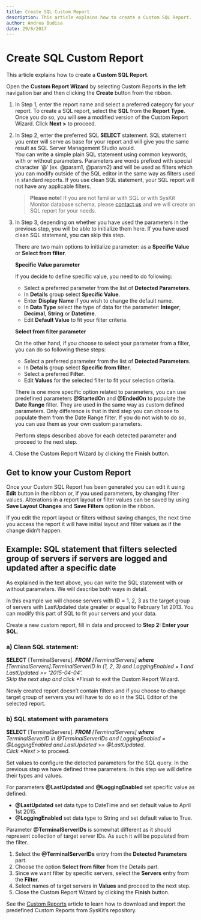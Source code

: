 ```yaml
---
title: Create SQL Custom Report
description: This article explains how to create a Custom SQL Report.
author: Andrea Budisa
date: 29/6/2017
---
```


# Create SQL Custom Report

This article explains how to create a **Custom SQL Report**.

Open the **Custom Report Wizard** by selecting Custom Reports in the left navigation bar and then clicking the **Create** button from the ribbon.

1. In Step 1, enter the report name and select a preferred category for your report. To create a SQL report, select the **SQL** from the **Report Type**. Once you do so, you will see a modified version of the Custom Report Wizard. Click **Next &gt;** to proceed.
2. In Step 2, enter the preferred SQL **SELECT** statement. SQL statement you enter will serve as base for your report and will give you the same result as SQL Server Management Studio would.  
   You can write a simple plain SQL statement using common keywords, with or without parameters. Parameters are words prefixed with special character ‘@‘ \(ex. @param1, @param2\) and will be used as filters which you can modify outside of the SQL editor in the same way as filters used in standard reports. If you use clean SQL statement, your SQL report will not have any applicable filters.

   > **Please note!** If you are not familiar with SQL or with SysKit Monitor database schema, please [contact us](https://www.syskit.com/company/contact-us) and we will create an SQL report for your needs.

3. In Step 3, depending on whether you have used the parameters in the previous step, you will be able to initialize them here. If you have used clean SQL statement, you can skip this step.

   There are two main options to initialize parameter: as a **Specific Value** or **Select from filter**.

   **Specific Value parameter**

   If you decide to define specific value, you need to do following:

   * Select a preferred parameter from the list of **Detected Parameters**.
   * In **Details** group select **Specific Value**.
   * Enter **Display Name** if you wish to change the default name.
   * In **Data Type** select the type of data for the parameter: **Integer**, **Decimal**, **String** or **Datetime**. 
   * Edit **Default Value** to fit your filter criteria.

   **Select from filter parameter**

   On the other hand, if you choose to select your parameter from a filter, you can do so following these steps:

   * Select a preferred parameter from the list of **Detected Parameters**.
   * In **Details** group select **Specific from filter**.
   * Select a preferred **Filter**.
   * Edit **Values** for the selected filter to fit your selection criteria.

   There is one more specific option related to parameters, you can use predefined parameters **@StartedOn** and **@EndedOn** to populate the **Date Range** filter. They are used in the same way as custom defined parameters. Only difference is that in third step you can choose to populate them from the Date Range filter. If you do not wish to do so, you can use them as your own custom parameters.

   Perform steps described above for each detected parameter and proceed to the next step.

4. Close the Custom Report Wizard by clicking the **Finish** button.

## Get to know your Custom Report

Once your Custom SQL Report has been generated you can edit it using **Edit** button in the ribbon or, if you used parameters, by changing filter values. Alterations in a report layout or filter values can be saved by using **Save Layout Changes** and **Save Filters** option in the ribbon.

If you edit the report layout or filters without saving changes, the next time you access the report it will have initial layout and filter values as if the change didn’t happen.

## Example: SQL statement that filters selected group of servers if servers are logged and updated after a specific date

As explained in the text above, you can write the SQL statement with or without parameters. We will describe both ways in detail.

In this example we will choose servers with ID = 1, 2, 3 as the target group of servers with LastUpdated date greater or equal to February 1st 2013. You can modify this part of SQL to fit your servers and your data.

Create a new custom report, fill in data and proceed to **Step 2: Enter your SQL**.

### a\) Clean SQL statement:

**SELECT** \[TerminalServers\]. _**FROM** \[TerminalServers\] **where** \[TerminalServers\].TerminalServerID in \(1, 2, 3\) and LoggingEnabled = 1 and LastUpdated &gt;= ‘2015-04-04’.  
Skip the next step and click \*Finish_ to exit the Custom Report Wizard.

Newly created report doesn’t contain filters and if you choose to change target group of servers you will have to do so in the SQL Editor of the selected report.

### b\) SQL statement with parameters

**SELECT** \[TerminalServers\]. _**FROM** \[TerminalServers\] **where** TerminalServerID in @TerminalServerIDs and LoggingEnabled = @LoggingEnabled and LastUpdated &gt;= @LastUpdated.  
Click \*Next &gt;_ to proceed.

Set values to configure the detected parameters for the SQL query. In the previous step we have defined three parameters. In this step we will define their types and values.

For parameters **@LastUpdated** and **@LoggingEnabled** set specific value as defined:

* **@LastUpdated** set data type to DateTime and set default value to April 1st 2015.
* **@LoggingEnabled** set data type to String and set default value to True.

Parameter **@TerminalServerIDs** is somewhat different as it should represent collection of target server IDs. As such it will be populated from the filter.

1. Select the **@TerminalServerIDs** entry from the **Detected Parameters** part.
2. Choose the option **Select from filter** from the Details part.
3. Since we want filter by specific servers, select the **Servers** entry from the **Filter**.
4. Select names of target servers in **Values** and proceed to the next step.  
5. Close the Custom Report Wizard by clicking the **Finish** button.

See the [Custom Reports](create-sql-custom-report.md#internal/get-to-know-syskit-monitor/reports/custom-reports) article to learn how to download and import the predefined Custom Reports from SysKit’s repository.

